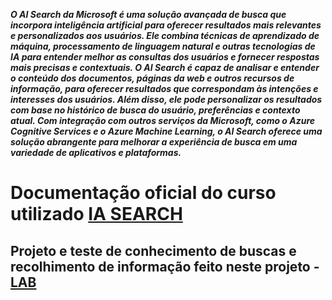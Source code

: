***O AI Search da Microsoft é uma solução avançada de busca que incorpora inteligência artificial para oferecer resultados mais relevantes e personalizados aos usuários. Ele combina técnicas de aprendizado de máquina, processamento de linguagem natural e outras tecnologias de IA para entender melhor as consultas dos usuários e fornecer respostas mais precisas e contextuais. O AI Search é capaz de analisar e entender o conteúdo dos documentos, páginas da web e outros recursos de informação, para oferecer resultados que correspondam às intenções e interesses dos usuários. Além disso, ele pode personalizar os resultados com base no histórico de busca do usuário, preferências e contexto atual. Com integração com outros serviços da Microsoft, como o Azure Cognitive Services e o Azure Machine Learning, o AI Search oferece uma solução abrangente para melhorar a experiência de busca em uma variedade de aplicativos e plataformas.***

# Documentação oficial do curso utilizado [IA SEARCH](https://academiapme-my.sharepoint.com/:p:/g/personal/nubia_dio_me/EQwcYO0tKhlNuUCGjUEn3A0BZdug_Ll1ijFcSI5NdWfzkg?e=1jSzi6)

## Projeto e teste de conhecimento de buscas e recolhimento de informação feito neste projeto - [LAB](https://microsoftlearning.github.io/mslearn-ai-fundamentals/Instructions/Labs/11-ai-search.html)
